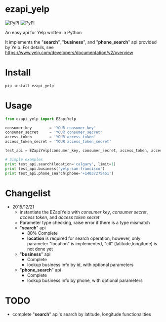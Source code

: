 # ezapi_yelp
[![PyPI](https://img.shields.io/pypi/dm/ezapi-yelp.svg)](https://pypi.python.org/pypi/ezapi-yelp) [![PyPI](https://img.shields.io/pypi/v/ezapi_yelp.svg)](https://pypi.python.org/pypi/ezapi-yelp)

An easy api for Yelp written in Python

It implements the "**search**", "**business**", and "**phone_search**" api provided by Yelp. For details, see https://www.yelp.com/developers/documentation/v2/overview

# Install
```bash
pip install ezapi_yelp
```

# Usage
```python
from ezapi_yelp import EZapiYelp

consumer_key        = 'YOUR consumer_key'
consumer_secret     = 'YOUR consumer_secret'
access_token        = 'YOUR access_token'
access_token_secret = 'YOUR access_token_secret'

test_api = EZapiYelp(consumer_key, consumer_secret, access_token, access_token_secret)

# Simple examples
print test_api.search(location='calgary', limit=1)
print test_api.business('yelp-san-francisco')
print test_api.phone_search(phone='+14037275451')
```

# Changelist
* 2015/12/21
    - instantiate the EZapiYelp with *consumer key*, *consumer secret*, *access token*, and *access token secret*
    - Parameter type checking, raise error if there is a type mismatch
    - "**search**" api
        + 80% Complete
        + **location** is required for search operation, however, only parameter "location" is implemented, "cll" (latitude,longitude) is not done yet
    - "**business**" api
        + Complete
        + lookup business info by id, with optional parameters
    - "**phone_search**" api
        + Complete
        + lookup business info by phone, with optional parameters

# TODO
- complete "**search**" api's search by latitude, longitude functionalities
